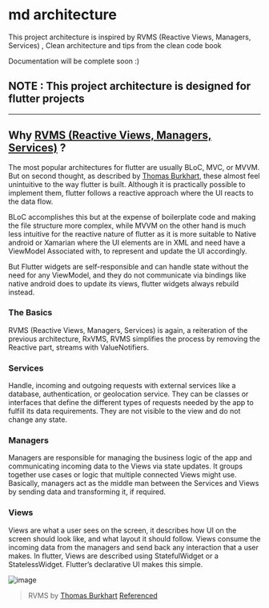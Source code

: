 # md architecture
This project architecture is inspired by RVMS (Reactive Views, Managers, Services)  , Clean architecture and tips from the clean code book

Documentation will be complete soon :) 
## NOTE : This project architecture is designed for flutter projects
-------

## Why [RVMS (Reactive Views, Managers, Services)](https://github.com/escamoteur/RVMS-2020) ?

The most popular architectures for flutter are usually BLoC, MVC, or MVVM. But on second thought, as described by [Thomas Burkhart](https://github.com/escamoteur), these almost feel unintuitive to the way flutter is built. Although it is practically possible to implement them, flutter follows a reactive approach where the UI reacts to the data flow.

BLoC accomplishes this but at the expense of boilerplate code and making the file structure more complex, while MVVM on the other hand is much less intuitive for the reactive nature of flutter as it is more suitable to Native android or Xamarian where the UI elements are in XML and need have a ViewModel Associated with, to represent and update the UI accordingly.

But Flutter widgets are self-responsible and can handle state without the need for any ViewModel, and they do not communicate via bindings like native android does to update its views, flutter widgets always rebuild instead.

### The Basics
RVMS (Reactive Views, Managers, Services) is again, a reiteration of the previous architecture, RxVMS, RVMS simplifies the process by removing the Reactive part, streams with ValueNotifiers.

### Services
Handle, incoming and outgoing requests with external services like a database, authentication, or geolocation service. They can be classes or interfaces that define the different types of requests needed by the app to fulfill its data requirements. They are not visible to the view and do not change any state.

### Managers
Managers are responsible for managing the business logic of the app and communicating incoming data to the Views via state updates. It groups together use cases or logic that multiple connected Views might use. Basically, managers act as the middle man between the Services and Views by sending data and transforming it, if required.

### Views
Views are what a user sees on the screen, it describes how UI on the screen should look like, and what layout it should follow. Views consume the incoming data from the managers and send back any interaction that a user makes. In flutter, Views are described using StatefulWidget or a StatelessWidget. Flutter’s declarative UI makes this simple.


![image](https://user-images.githubusercontent.com/57597379/178838781-b5824ec5-8478-4f2a-bfbc-967246f20da2.png)

> RVMS by [Thomas Burkhart](https://github.com/escamoteur)
> [Referenced](https://medium.com/flutter-community/exploring-flutter-command-with-rvms-9f1962897a31)

